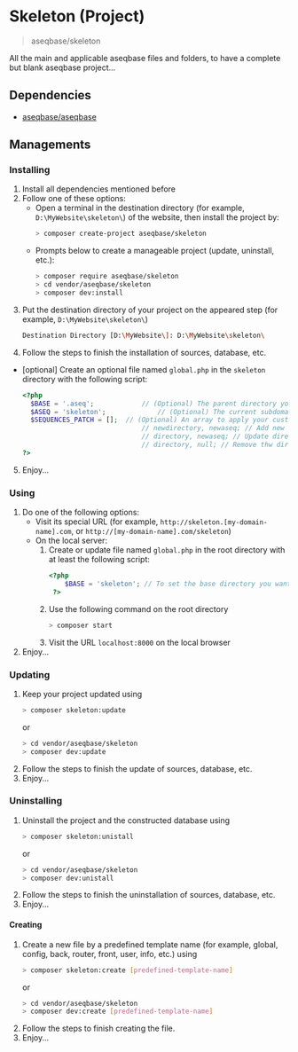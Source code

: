 # Skeleton (Project)
> aseqbase/skeleton

All the main and applicable aseqbase files and folders, to have a complete but blank aseqbase project...

## Dependencies
* <a href="http://github.com//aseqbase/aseqbase">aseqbase/aseqbase</a>
<h2>Managements</h2>
<h3>Installing</h3>

  1. Install all dependencies mentioned before
  2. Follow one of these options:
		* Open a terminal in the destination directory (for example, `D:\MyWebsite\skeleton\`) of the website, then install the project by:
			``` bash
			> composer create-project aseqbase/skeleton
			```
		* Prompts below to create a manageable project (update, uninstall, etc.):
			``` bash
			> composer require aseqbase/skeleton
			> cd vendor/aseqbase/skeleton
			> composer dev:install
			```
  3. Put the destination directory of your project on the appeared step (for example, `D:\MyWebsite\skeleton\`)
		``` bash
		Destination Directory [D:\MyWebsite\]: D:\MyWebsite\skeleton\
		```
  4. Follow the steps to finish the installation of sources, database, etc.
  * [optional] Create an optional file named `global.php` in the `skeleton` directory with the following script:
	  ``` php
	  <?php
		$BASE = '.aseq'; 			// (Optional) The parent directory you want to inherit all properties except what you changed
		$ASEQ = 'skeleton'; 			// (Optional) The current subdomain sequence, or leave null if this file is in the root directory
		$SEQUENCES_PATCH = [];	// (Optional) An array to apply your custom changes in \_::$Sequences
									// newdirectory, newaseq; // Add new directory to the \_::$Sequences
									// directory, newaseq; // Update directory in the \_::$Sequences
									// directory, null; // Remove thw directory from the \_::$Sequences
	  ?>
	  ```
  5. Enjoy...
<h3>Using</h3>

  1. Do one of the following options:
	  	* Visit its special URL (for example, `http://skeleton.[my-domain-name].com`, or `http://[my-domain-name].com/skeleton`)
		* On the local server:
			1. Create or update file named `global.php` in the root directory with at least the following script:
	  			``` php
	  			<?php
					$BASE = 'skeleton'; // To set the base directory you want to see at the root of `localhost`
	 			 ?>
	  			```
			2. Use the following command on the root directory
				``` bash
				> composer start
		  		```
		  	3. Visit the URL `localhost:8000` on the local browser
  2. Enjoy...

<h3>Updating</h3>

  1. Keep your project updated using
		``` bash
		> composer skeleton:update
		```
		or
		``` bash
  		> cd vendor/aseqbase/skeleton
		> composer dev:update
		```
  2. Follow the steps to finish the update of sources, database, etc.
  3. Enjoy...

<h3>Uninstalling</h3>

  1. Uninstall the project and the constructed database using
		``` bash
		> composer skeleton:unistall
		```
		or
		``` bash
  		> cd vendor/aseqbase/skeleton
		> composer dev:unistall
		```
  2. Follow the steps to finish the uninstallation of sources, database, etc.
  3. Enjoy...

<h4>Creating</h4>

  1. Create a new file by a predefined template name (for example, global, config, back, router, front, user, info, etc.) using
		``` bash
		> composer skeleton:create [predefined-template-name]
		```
		or
		``` bash
  		> cd vendor/aseqbase/skeleton
		> composer dev:create [predefined-template-name]
		```
  2. Follow the steps to finish creating the file.
  3. Enjoy...
